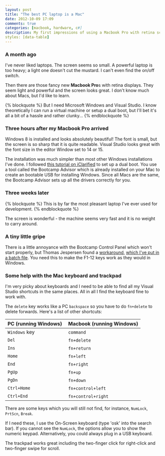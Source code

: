 ```yaml
---
layout: post
title: "The best PC laptop is a Mac"
date: 2012-10-09 17:09
comments: true
categories: [macbook, hardware, c#]
description: My first impressions of using a Macbook Pro with retina screen for Windows development.
styles: [data-table]
---
```

### A month ago ###

I've never liked laptops. The screen seems so small. A powerful laptop is too heavy; a light one doesn't cut the mustard. 
I can't even find the on/off switch.

Then there are those fancy new **Macbook Pro**s with retina displays. They seem light and powerful and the screen looks great. I don't know much about Macs, but I'd like to learn.

{% blockquote %}
But I need Microsoft Windows and Visual Studio. I know theoretically I can run a virtual machine or setup a dual boot, but I'll bet it's all a bit of a hassle and rather clunky...
{% endblockquote %}

### Three hours after my Macbook Pro arrived ###

Windows 8 is installed and looks absolutely beautiful! The font is small, but the screen is so sharp that it is quite readable. Visual Studio looks great with the font size in the editor Window set to 14 or 15.

The installation was much simpler than most other Windows installations I've done. I followed [this tutorial on iClarified](http://www.iclarified.com/entry/index.php?enid=20961) to set up a dual boot. You use a tool called the Bootcamp Advisor which is already installed on your Mac to create an bootable USB for installing Windows. Since all Macs are the same, the Bootcamp Advisor sets up all the drivers correctly for you.

### Three weeks later ###

{% blockquote %}
This is by far the most pleasant laptop I've ever used for development.
{% endblockquote %}

The screen is wonderful - the machine seems very fast and it is no weight to carry around.

### A tiny little gripe ###

There is a little annoyance with the Bootcamp Control Panel which won't start properly, but Thomas Jespersen found a [workaround](http://apple.stackexchange.com/a/59132/30710), [which I've put in a batch file](https://gist.github.com/3859956). You need this to make the F1-12 keys work as they would in Windows.

### Some help with the Mac keyboard and trackpad ###

I'm very picky about keyboards and I need to be able to find all my Visual Studio shortcuts in the same places. All in all I find the keyboard fine to work with.

The `delete` key works like a PC `backspace` so you have to do `fn+delete` to delete forwards. Here's a list of other shortcuts:

PC (running Windows)       | &nbsp;Macbook (running Windows)
:------------------------  | :----------------------- 
`Windows` key              | &nbsp;`command`
`Del`                      | &nbsp;`fn+delete` 
`Ins`                      | &nbsp;`fn+return`
`Home`                     | &nbsp;`fn+left`
`End`                      | &nbsp;`fn+right`
`PgUp`                     | &nbsp;`fn+up`
`PgDn`                     | &nbsp;`fn+down`
`Ctrl+Home`                | &nbsp;`fn+control+left`
`Ctrl+End`                 | &nbsp;`fn+control+right`

There are some keys which you will still not find, for instance, `NumLock`, `PrtScn`, `Break`.

If I need these, I use the On-Screen keyboard (type 'osk' into the search bar). If you cannot see the `NumLock`, the options allow you to show the numeric keypad. Alternatively, you could always plug in a USB keyboard.

The trackpad works great including the two-finger click for right-click and two-finger swipe for scroll.